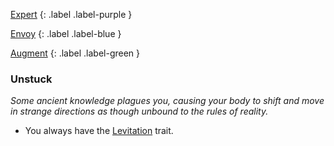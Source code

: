 
[Expert](Game/Advancement-List?Expert=true)
{: .label .label-purple }

[Envoy](Game/Envoy)
{: .label .label-blue }

[Augment](Game/Advancement-List?Augment=true) 
{: .label .label-green }
### Unstuck
*Some ancient knowledge plagues you, causing your body to shift and move in strange directions as though unbound to the rules of reality.*
* You always have the [Levitation](Game/Core/Blocks/Levitation) trait.

